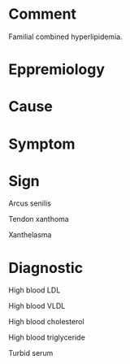 # Comment

Familial combined hyperlipidemia.

# Eppremiology

# Cause

# Symptom

# Sign

Arcus senilis

Tendon xanthoma

Xanthelasma

# Diagnostic

High blood LDL

High blood VLDL

High blood cholesterol

High blood triglyceride

Turbid serum
